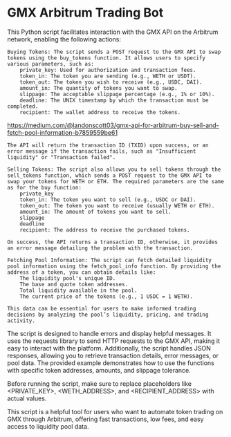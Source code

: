 # GMX Arbitrum Trading Bot 
This Python script facilitates interaction with the GMX API on the Arbitrum network, enabling the following actions:

    Buying Tokens: The script sends a POST request to the GMX API to swap tokens using the buy_tokens function. It allows users to specify various parameters, such as:
        private_key: Used for authorization and transaction fees.
        token_in: The token you are sending (e.g., WETH or USDT).
        token_out: The token you wish to receive (e.g., USDC, DAI).
        amount_in: The quantity of tokens you want to swap.
        slippage: The acceptable slippage percentage (e.g., 1% or 10%).
        deadline: The UNIX timestamp by which the transaction must be completed.
        recipient: The wallet address to receive the tokens.

https://medium.com/@landonscott03/gmx-api-for-arbitrum-buy-sell-and-fetch-pool-information-b7859559be61

    The API will return the transaction ID (TXID) upon success, or an error message if the transaction fails, such as "Insufficient liquidity" or "Transaction failed".

    Selling Tokens: The script also allows you to sell tokens through the sell_tokens function, which sends a POST request to the GMX API to swap your tokens for WETH or ETH. The required parameters are the same as for the buy function:
        private_key
        token_in: The token you want to sell (e.g., USDC or DAI).
        token_out: The token you want to receive (usually WETH or ETH).
        amount_in: The amount of tokens you want to sell.
        slippage
        deadline
        recipient: The address to receive the purchased tokens.

    On success, the API returns a transaction ID, otherwise, it provides an error message detailing the problem with the transaction.

    Fetching Pool Information: The script can fetch detailed liquidity pool information using the fetch_pool_info function. By providing the address of a token, you can obtain details like:
        The liquidity pool's unique ID.
        The base and quote token addresses.
        Total liquidity available in the pool.
        The current price of the tokens (e.g., 1 USDC = 1 WETH).

    This data can be essential for users to make informed trading decisions by analyzing the pool’s liquidity, pricing, and trading activity.

The script is designed to handle errors and display helpful messages. It uses the requests library to send HTTP requests to the GMX API, making it easy to interact with the platform. Additionally, the script handles JSON responses, allowing you to retrieve transaction details, error messages, or pool data. The provided example demonstrates how to use the functions with specific token addresses, amounts, and slippage tolerance.

Before running the script, make sure to replace placeholders like <PRIVATE_KEY>, <WETH_ADDRESS>, and <RECIPIENT_ADDRESS> with actual values.

This script is a helpful tool for users who want to automate token trading on GMX through Arbitrum, offering fast transactions, low fees, and easy access to liquidity pool data.
